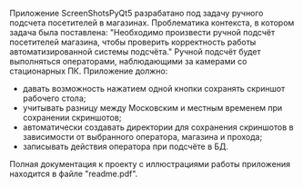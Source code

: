 Приложение ScreenShotsPyQt5 разрабатано под задачу ручного подсчета посетителей в магазинах. Проблематика контекста, в котором задача была поставлена:
"Необходимо произвести ручной подсчёт посетителей магазина, чтобы проверить корректность работы автоматизированной системы подсчёта."
Ручной подсчёт будет выполняться операторами, наблюдающими за камерами со стационарных ПК.
Приложение должно:
- давать возможность нажатием одной кнопки сохранять скриншот рабочего стола;
- учитывать разницу между Московским и местным временем при сохранении скриншотов;
- автоматически создавать директории для сохранения скриншотов в зависимости от выбранного оператора, магазина и прохода;
- записывать действия оператора при подсчёте в БД.

Полная документация к проекту с иллюстрациями работы приложения находится в файле "readme.pdf".
